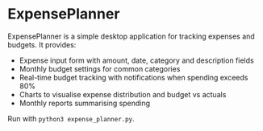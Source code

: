 # ExpensePlanner

ExpensePlanner is a simple desktop application for tracking expenses and budgets.
It provides:
- Expense input form with amount, date, category and description fields
- Monthly budget settings for common categories
- Real-time budget tracking with notifications when spending exceeds 80%
- Charts to visualise expense distribution and budget vs actuals
- Monthly reports summarising spending

Run with `python3 expense_planner.py`.
